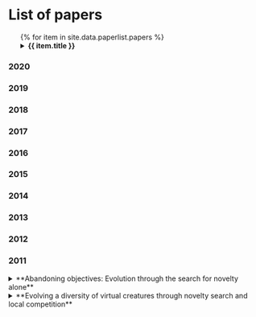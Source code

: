 # List of papers


<ul>
	{% for item in site.data.paperlist.papers %}
		<details><summary><b>{{ item.title }} </b> </summary>
		<blockquote
		<h4>Authors:</h4>
		todo
		<h4>Abstract:</h4>
		{{ item.abstract }}

		<h4>Links:</h4>
		<a href="{{ item.pdfurl }}">Paper</a>
		<a href="{{ item.codeurl }}">Source-code</a>
		<a href="{{ item.webpageurl }}">Webpage</a>

		<h4>Bibtex:</h4>	
		{{ item.bibtext }}
		<hr>
		 </blockquote
		</details>
		
	{% endfor %}
</ul>



### 2020

### 2019

### 2018

### 2017

### 2016

### 2015

### 2014

### 2013

### 2012

### 2011

<details><summary> 
**Abandoning objectives: Evolution through the search for novelty alone**
</summary> 

> #### Abstract:
>> In evolutionary computation, the fitness function normally measures progress towards an objective in the search space, effectively acting as an objective function. Through deception, such objective functions may actually prevent the objective from being reached. While methods exist to mitigate deception, they leave the underlying pathology untreated: Objective functions themselves may actively misdirect search towards dead ends. This paper proposes an approach to circumventing deception that also yields a new perspective on open-ended evolution: Instead of either explicitly seeking an objective or modeling natural evolution to capture open-endedness, the idea is to simply search for behavioral novelty. Even in an objective-based problem, such novelty search ignores the objective. Because many points in the search space collapse to a single behavior, the search for novelty is often feasible. Furthermore, because there are only so many simple behaviors, the search for novelty leads to increasing complexity. By decoupling open-ended search from artificial life worlds, the search for novelty is applicable to real world problems. Counterintuitively, in the maze navigation and biped walking tasks in this paper, novelty search significantly outperforms objective-based search, suggesting the strange conclusion that some problems are best solved by methods that ignore the objective. The main lesson is the inherent limitation of the objective-based paradigm and the unexploited opportunity to guide search through other means.
>
> #### Links
> [Paper](http://eplex.cs.ucf.edu/papers/lehman_ecj11.pdf), [source-code](http://eplex.cs.ucf.edu/software/NoveltySearchC++.zip), [Webpage](http://eplex.cs.ucf.edu/noveltysearch/userspage/)
>
> #### Bibtex
> ```		
> @article{lehman2011abandoning,
> title={Abandoning objectives: Evolution through the search for novelty alone},
>  author={Lehman, Joel and Stanley, Kenneth O},
>  journal={Evolutionary computation},
>  volume={19},
>  number={2},
>  pages={189--223},
>  year={2011},
>  publisher={MIT Press}	}
> ```
  
---
</details>


<details><summary> 
**Evolving a diversity of virtual creatures through novelty search and local competition**
</summary> 

> #### Abstract:
>>An ambitious challenge in artificial life is to craft an evolutionary process that discovers a wide diversity of welladapted virtual creatures within a single run. Unlike in nature, evolving creatures in virtual worlds tend to converge to a single morphology because selection therein greedily rewards the morphology that is easiest to exploit. However, novelty search, a technique that explicitly rewards diverging, can potentially mitigate such convergence. Thus in this paper an existing creature evolution platform is extended with multi-objective search that balances drives for both novelty and performance. However, there are different ways to combine performance-driven search and novelty search. The suggested approach is to provide evolution with both a novelty objective that encourages diverse morphologies and a local competition objective that rewards individuals outperforming those most similar in morphology. The results in an experiment evolving locomoting virtual creatures show that novelty search with local competition discovers more functional morphological diversity within a single run than models with global competition, which are more predisposed to converge. The conclusions are that novelty search with local competition may complement recent advances in evolving virtual creatures and may in general be a principled approach to combining novelty search with pressure to achieve.

>
> #### Links
> [Paper](https://pdfs.semanticscholar.org/6d45/9da1ff73ec7225e92842341605e2b90d0da2.pdf)
> #### Bibtex
> ```		
> @inproceedings{lehman2011evolving,
>   title={Evolving a diversity of virtual creatures through novelty search and local competition},
>   author={Lehman, Joel and Stanley, Kenneth O},
>   booktitle={Proceedings of the 13th annual conference on Genetic and evolutionary computation},
>   pages={211--218},
>   year={2011},
>   organization={ACM}
> }
> ```
